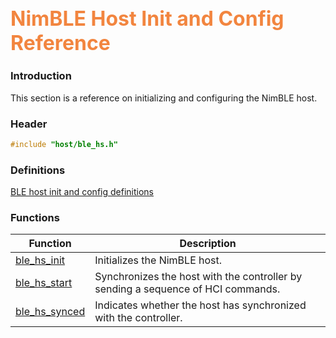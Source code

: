 ## <font color="F2853F" style="font-size:24pt">NimBLE Host Init and Config Reference</font>

### Introduction

This section is a reference on initializing and configuring the NimBLE host.

### Header

```c
#include "host/ble_hs.h"
```

### Definitions

[BLE host init and config definitions](definitions/init_defs.md)

### Functions

| Function | Description |
|----------|-------------|
| [ble_hs_init](functions/ble_hs_init.md) | Initializes the NimBLE host. |
| [ble_hs_start](functions/ble_hs_start.md) | Synchronizes the host with the controller by sending a sequence of HCI commands. |
| [ble_hs_synced](functions/ble_hs_synced.md) | Indicates whether the host has synchronized with the controller. |
